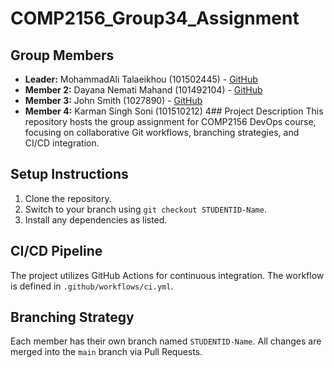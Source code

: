 # COMP2156_Group34_Assignment
## Group Members
- **Leader:** MohammadAli Talaeikhou (101502445) - [GitHub](https://github.com/Mohammadali721)
- **Member 2:** Dayana Nemati Mahand (101492104) - [GitHub](https://github.com/Dayanamahand)
- **Member 3:** John Smith (1027890) - [GitHub](https://github.com/johnsmith)
- **Member 4:** Karman Singh Soni (101510212) 
4## Project Description
This repository hosts the group assignment for COMP2156 DevOps course, focusing on
collaborative Git workflows, branching strategies, and CI/CD integration.
## Setup Instructions
1. Clone the repository.
2. Switch to your branch using `git checkout STUDENTID-Name`.
3. Install any dependencies as listed.
## CI/CD Pipeline
The project utilizes GitHub Actions for continuous integration. The workflow is defined
in `.github/workflows/ci.yml`.
## Branching Strategy
Each member has their own branch named `STUDENTID-Name`. All changes are
merged into the `main` branch via Pull Requests.
